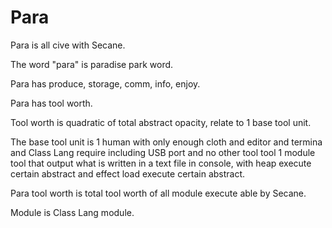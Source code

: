 # Para

Para is all cive with Secane.

The word "para" is paradise park word.

Para has produce, storage, comm, info, enjoy.

Para has tool worth.

Tool worth is quadratic of total abstract opacity,
relate to 1 base tool unit.

The base tool unit is
1 human with only enough cloth and editor and termina and Class Lang require
including USB port and no other tool tool 1 module tool
that output what is written in a text file in console, with heap
execute certain abstract and effect load execute certain abstract.

Para tool worth is total tool worth of all module execute able by Secane.

Module is Class Lang module.